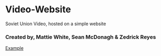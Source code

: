 # Video-Website
Soviet Union Video, hosted on a simple website
<h3>Created by, Mattie White, Sean McDonagh & Zedrick Reyes</h3>
<a href="https://rad-brigadeiros-71223e.netlify.app/">Example</a>
